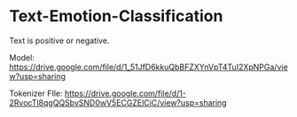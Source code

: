 # Text-Emotion-Classification
Text is positive or negative.

Model: https://drive.google.com/file/d/1_51JfD6kkuQbBFZXYnVpT4TuI2XpNPGa/view?usp=sharing

Tokenizer FIle: https://drive.google.com/file/d/1-2RvocTl8qgQQSbvSND0wV5ECGZElCiC/view?usp=sharing
